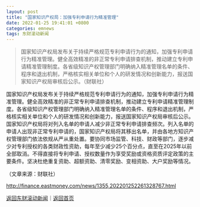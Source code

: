 ```yaml
---
layout: post
title: "国家知识产权局：加强专利申请行为精准管理"
date: 2022-01-25 19:41:01 +0800
categories: emnews
tags: 东财滚动新闻
---
```

> 国家知识产权局发布关于持续严格规范专利申请行为的通知，加强专利申请行为精准管理。健全高效精准的非正常专利申请排查机制，推动建立专利申请精准管理制度。各省级知识产权管理部门明确纳入精准管理名单的条件、程序和退出机制，严格核实相关单位和个人的研发情况和创新能力，报送国家知识产权局审核后公示。（财联社）

<p>国家知识产权局发布关于持续严格规范专利申请行为的通知，加强专利申请行为精准管理。健全高效精准的非正常专利申请排查机制，推动建立专利申请精准管理制度。各省级知识产权管理部门明确纳入精准管理名单的条件、程序和退出机制，严格核实相关单位和个人的研发情况和创新能力，报送国家知识产权局审核后公示。国家知识产权局将对列入名单的申请人减少非正常专利申请排查频次。列入名单的申请人出现非正常专利申请的，国家知识产权局将其移出名单，并由各地方知识产权管理部门依法依规从严从重处置。要协同市场监管、科技、财政等部门，逐步减少对专利授权的各类财政性资助，每年至少减少25个百分点，直至在2025年以前全部取消。不得直接将专利申请、授权数量作为享受奖励或资格资质评定政策的主要条件。坚决杜绝重复资助、超额资助、清零奖励、变相资助、大户奖励等情况。</p><p class="em_media">（文章来源：财联社）</p>

<http://finance.eastmoney.com/news/1355,202201252261328767.html>

[返回东财滚动新闻](//finews.withounder.com/emnews/)｜[返回首页](//finews.withounder.com/)